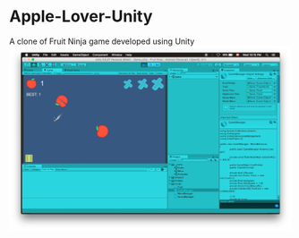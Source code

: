 # Apple-Lover-Unity
A clone of Fruit Ninja game developed using Unity
![Alt text](/Fruit-Ninja-Screenshot.png?raw=true "Apple Lover")

